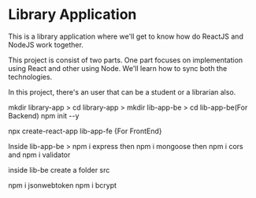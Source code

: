 # Library Application
 This is a library application where we'll get to know how do ReactJS and NodeJS work together. 

This project is consist of two parts. One part focuses on implementation using React and other using Node. 
We'll learn how to sync both the technologies. 

In this project, there's an user that can be a student or a librarian also. 

mkdir library-app > cd library-app > mkdir lib-app-be > cd lib-app-be(For Backend)
npm init --y  

npx create-react-app lib-app-fe {For FrontEnd}

Inside lib-app-be > npm i express then npm i mongoose then npm i cors and npm i validator

inside lib-be create a folder src

npm i jsonwebtoken
npm i bcrypt